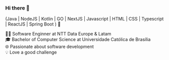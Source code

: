 ### Hi there 👋

(Java | NodeJS | Kotlin | GO | NextJS | Javascript | HTML | CSS | Typescript | ReactJS | Spring Boot ) 🚀

👩‍💻 Software Enginner at NTT Data Europe & Latam<br>
🎓 Bachelor of Computer Science at Universidade Católica de Brasília<br>
🌐 Passionate about software development<br>
💡 Love a good challenge

